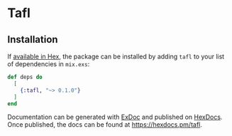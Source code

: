 # Tafl

## Installation

If [available in Hex](https://hex.pm/docs/publish), the package can be installed
by adding `tafl` to your list of dependencies in `mix.exs`:

```elixir
def deps do
  [
    {:tafl, "~> 0.1.0"}
  ]
end
```

Documentation can be generated with [ExDoc](https://github.com/elixir-lang/ex_doc)
and published on [HexDocs](https://hexdocs.pm). Once published, the docs can
be found at <https://hexdocs.pm/tafl>.
